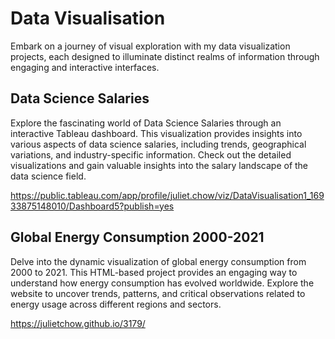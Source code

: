 # Data Visualisation
Embark on a journey of visual exploration with my data visualization projects, each designed to illuminate distinct realms of information through engaging and interactive interfaces.

## Data Science Salaries
Explore the fascinating world of Data Science Salaries through an interactive Tableau dashboard. This visualization provides insights into various aspects of data science salaries, including 
trends, geographical variations, and industry-specific information. Check out the detailed visualizations and gain valuable insights into the salary landscape of the data science field.

https://public.tableau.com/app/profile/juliet.chow/viz/DataVisualisation1_16933875148010/Dashboard5?publish=yes

## Global Energy Consumption 2000-2021
Delve into the dynamic visualization of global energy consumption from 2000 to 2021. This HTML-based project provides an engaging way to understand how energy consumption has evolved 
worldwide. Explore the website to uncover trends, patterns, and critical observations related to energy usage across different regions and sectors.

https://julietchow.github.io/3179/
